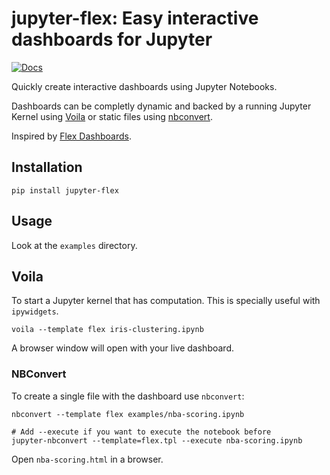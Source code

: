 # jupyter-flex: Easy interactive dashboards for Jupyter

[![Docs](https://api.netlify.com/api/v1/badges/cba69018-b4a3-4015-9b9c-7f936304afa2/deploy-status)](https://jupyter-flex.netlify.com/)

Quickly create interactive dashboards using Jupyter Notebooks.

Dashboards can be completly dynamic and backed by a running Jupyter Kernel using [Voila](https://github.com/voila-dashboards/voila)
or static files using [nbconvert](https://nbconvert.readthedocs.io/en/latest/).

Inspired by [Flex Dashboards](https://rmarkdown.rstudio.com/flexdashboard/).

## Installation

```
pip install jupyter-flex
```

## Usage

Look at the `examples` directory.

## Voila

To start a Jupyter kernel that has computation.
This is specially useful with `ipywidgets`.

```
voila --template flex iris-clustering.ipynb
```

A browser window will open with your live dashboard.

### NBConvert

To create a single file with the dashboard use `nbconvert`:

```
nbconvert --template flex examples/nba-scoring.ipynb

# Add --execute if you want to execute the notebook before
jupyter-nbconvert --template=flex.tpl --execute nba-scoring.ipynb
```

Open `nba-scoring.html` in a browser.
